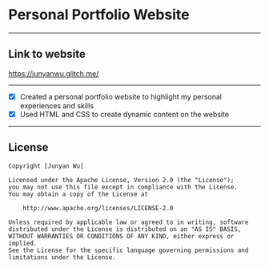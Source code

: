 # Personal Portfolio Website

-------------------

## Link to website
https://junyanwu.glitch.me/

-------------------

- [X] Created a personal portfolio website to highlight my personal experiences and skills
- [X] Used HTML and CSS to create dynamic content on the website

-------------------

## License

    Copyright [Junyan Wu]

    Licensed under the Apache License, Version 2.0 (the "License");
    you may not use this file except in compliance with the License.
    You may obtain a copy of the License at

        http://www.apache.org/licenses/LICENSE-2.0

    Unless required by applicable law or agreed to in writing, software
    distributed under the License is distributed on an "AS IS" BASIS,
    WITHOUT WARRANTIES OR CONDITIONS OF ANY KIND, either express or implied.
    See the License for the specific language governing permissions and
    limitations under the License.
    
